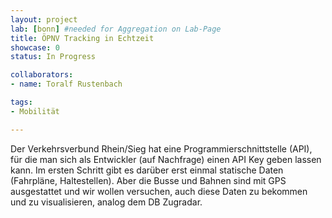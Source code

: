 ```yaml
---
layout: project
lab: [bonn] #needed for Aggregation on Lab-Page
title: ÖPNV Tracking in Echtzeit
showcase: 0
status: In Progress

collaborators:
- name: Toralf Rustenbach

tags:
- Mobilität

---
```


Der Verkehrsverbund Rhein/Sieg hat eine Programmierschnittstelle (API), für die man sich als Entwickler (auf Nachfrage) einen API Key geben lassen kann.
Im ersten Schritt gibt es darüber erst einmal statische Daten (Fahrpläne, Haltestellen). Aber die Busse und Bahnen sind mit GPS ausgestattet und wir wollen versuchen, auch diese Daten zu bekommen und zu visualisieren, analog dem DB Zugradar.
